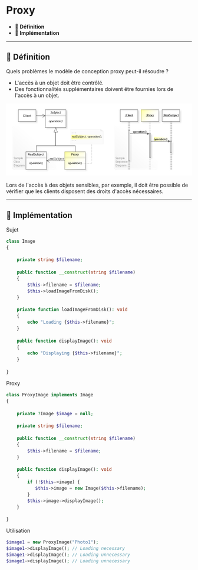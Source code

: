 # Proxy

*  🔖 **Définition**
*  🔖 **Implémentation**

___

## 📑 Définition

Quels problèmes le modèle de conception proxy peut-il résoudre ?

* L'accès à un objet doit être contrôlé.
* Des fonctionnalités supplémentaires doivent être fournies lors de l'accès à un objet.

![image](https://raw.githubusercontent.com/seeren-training/Design-Pattern/master/wiki/resources/Proxy.jpg)

Lors de l'accès à des objets sensibles, par exemple, il doit être possible de vérifier que les clients disposent des droits d'accès nécessaires.

___

## 📑 Implémentation

Sujet

```php
class Image
{

    private string $filename;

    public function __construct(string $filename)
    {
        $this->filename = $filename;
        $this->loadImageFromDisk();
    }

    private function loadImageFromDisk(): void
    {
        echo "Loading {$this->filename}";
    }

    public function displayImage(): void
    {
    	echo "Displaying {$this->filename}";
    }

}
```

Proxy

```php
class ProxyImage implements Image
{

    private ?Image $image = null;

    private string $filename;

    public function __construct(string $filename)
    {
        $this->filename = $filename;
    }

    public function displayImage(): void
    {
        if (!$this->image) {
           $this->image = new Image($this->filename);
        }
        $this->image->displayImage();
    }

}
```

Utilisation

```php
$image1 = new ProxyImage("Photo1");
$image1->displayImage(); // Loading necessary
$image1->displayImage(); // Loading unnecessary
$image1->displayImage(); // Loading unnecessary
```